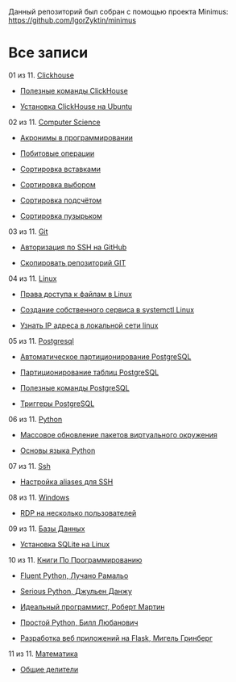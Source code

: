 Данный репозиторий был собран с помощью проекта Minimus: https://github.com/IgorZyktin/minimus
 
# Все записи

01 из 11. [Clickhouse](./content/meta_clickhouse.md)

* [Полезные команды ClickHouse](./content/2020-07-12_clickhouse_snippets.md)

* [Установка ClickHouse на Ubuntu](./content/2020-07-12_clickhouse_install_ubuntu.md)


02 из 11. [Computer Science](./content/meta_computer_science.md)

* [Акронимы в программировании](./content/2020-12-17_acronims_in_programming.md)

* [Побитовые операции](./content/2021-01-09_computer_science_bitwise.md)

* [Сортировка вставками](./content/2020-12-20_computer_science_insertion_sort.md)

* [Сортировка выбором](./content/2020-12-20_computer_science_selection_sort.md)

* [Сортировка подсчётом](./content/2020-12-20_computer_science_counting_sort.md)

* [Сортировка пузырьком](./content/2020-12-20_computer_science_bubble_sort.md)


03 из 11. [Git](./content/meta_git.md)

* [Авторизация по SSH на GitHub](./content/2020-07-17_git_ssh.md)

* [Скопировать репозиторий GIT](./content/2020-07-17_git_repo_copy.md)


04 из 11. [Linux](./content/meta_linux.md)

* [Права доступа к файлам в Linux](./content/2020-11-28_file_access_rights_linux.md)

* [Создание собственного сервиса в systemctl Linux](./content/2020-11-28_custom_service.md)

* [Узнать IP адреса в локальной сети linux](./content/2020-11-28_get_local_ip_linux.md)


05 из 11. [Postgresql](./content/meta_postgresql.md)

* [Автоматическое партиционирование PostgreSQL](./content/2020-07-17_postgresql_autopart.md)

* [Партиционирование таблиц PostgreSQL](./content/2020-07-17_postgresql_partitioning.md)

* [Полезные команды PostgreSQL](./content/2021-01-13_postgresql_snippets.md)

* [Триггеры PostgreSQL](./content/2020-07-17_postgresql_triggers.md)


06 из 11. [Python](./content/meta_python.md)

* [Массовое обновление пакетов виртуального окружения](./content/2021-01-12_python_selective_upgrade.md)

* [Основы языка Python](./content/2020-07-20_programming_basic_python.md)


07 из 11. [Ssh](./content/meta_ssh.md)

* [Настройка aliases для SSH](./content/2020-12-28_ssh_aliases.md)


08 из 11. [Windows](./content/meta_windows.md)

* [RDP на несколько пользователей](./content/2020-07-17_windows_multiuser_rdp.md)


09 из 11. [Базы Данных](./content/meta_bazy_dannyh.md)

* [Установка SQLite на Linux](./content/2020-09-02_linux_sqlite.md)


10 из 11. [Книги По Программированию](./content/meta_knigi_po_programmirovaniy.md)

* [Fluent Python, Лучано Рамальо](./content/2020-07-12_fluent_python.md)

* [Serious Python, Джульен Данжу](./content/2020-07-12_serious_python.md)

* [Идеальный программист, Роберт Мартин](./content/2020-07-17_idealniy_programmist_martin.md)

* [Простой Python, Билл Любанович](./content/2020-07-12_introducing_python.md)

* [Разработка веб приложений на Flask, Мигель Гринберг](./content/2020-07-12_web_prilozhenia_flask.md)


11 из 11. [Математика](./content/meta_matematika.md)

* [Общие делители](./content/2020-07-14_math_common_divisors.md)


